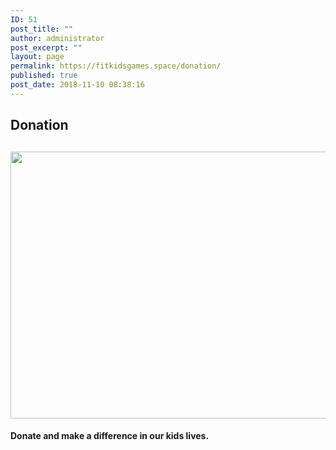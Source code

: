 ```yaml
---
ID: 51
post_title: ""
author: administrator
post_excerpt: ""
layout: page
permalink: https://fitkidsgames.space/donation/
published: true
post_date: 2018-11-10 08:38:16
---
```

<h2>Donation</h2>
<h2><img class="size-full wp-image-137 alignleft" src="https://fitkidsgames.space/wp-content/uploads/2018/11/card-celebration-envelope-867462-e1545035476235.jpg" alt="" width="640" height="427" /></h2>
<h4></h4>
<h4></h4>
<h4></h4>
<h4></h4>
<h4></h4>
<h4></h4>
<h4 style="text-align: left;">Donate and make a difference in our kids lives.</h4>
<p style="text-align: left;"></p>